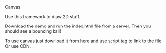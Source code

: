 Canvas

Use this framework to draw 2D stuff.

Download the demo and run the index.html file from a server.
Then you should see a bouncing ball!

To use canvas just download it from here and use script tag to link to the file
Or use CDN.
<script src = "https://cdn.jsdelivr.net/gh/nuheen123/canvas@v0.1/canvas.js" ></script>
